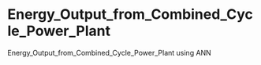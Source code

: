 # Energy_Output_from_Combined_Cycle_Power_Plant
Energy_Output_from_Combined_Cycle_Power_Plant using ANN
